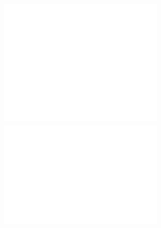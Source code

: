 <picture>
  <img src="/github-metrics.svg" alt="Metrics">
</picture>

<img src="metrics.plugin.isocalendar.fullyear.svg" alt=""></img>

